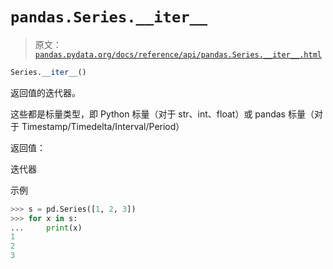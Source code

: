 # `pandas.Series.__iter__`

> 原文：[`pandas.pydata.org/docs/reference/api/pandas.Series.__iter__.html`](https://pandas.pydata.org/docs/reference/api/pandas.Series.__iter__.html)

```py
Series.__iter__()
```

返回值的迭代器。

这些都是标量类型，即 Python 标量（对于 str、int、float）或 pandas 标量（对于 Timestamp/Timedelta/Interval/Period）

返回值：

迭代器

示例

```py
>>> s = pd.Series([1, 2, 3])
>>> for x in s:
...     print(x)
1
2
3 
```
